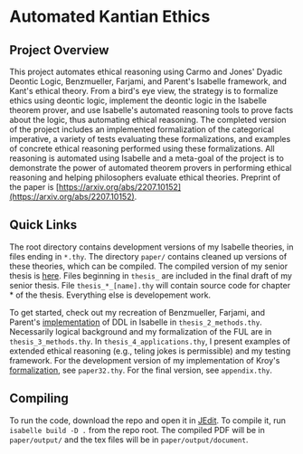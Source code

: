 # Automated Kantian Ethics

## Project Overview

This project automates ethical reasoning using Carmo and Jones' Dyadic Deontic Logic, Benzmueller, Farjami, and Parent's 
Isabelle framework, and Kant's ethical theory. From a bird's eye view, the strategy is to formalize ethics using 
deontic logic, implement the deontic logic in the Isabelle theorem prover, and use Isabelle's automated reasoning 
tools to prove facts about the logic, thus automating ethical reasoning. The completed version of the project includes
an implemented formalization of the categorical imperative, a variety of tests evaluating these formalizations, and examples
of concrete ethical reasoning performed using these formalizations. All reasoning is automated using Isabelle and a meta-goal
of the project is to demonstrate the power of automated theorem provers in performing ethical reasoning and helping 
philosophers evaluate ethical theories. Preprint of the paper is [https://arxiv.org/abs/2207.10152](https://arxiv.org/abs/2207.10152).

## Quick Links

The root directory contains development versions of my Isabelle theories, in files ending in `*.thy`. The directory `paper/` 
contains cleaned up versions of these theories, which can be compiled. The compiled version 
of my senior thesis is [here](https://github.com/lsingh123/cs91r/blob/main/paper/output/Automated_Kantian_Ethics_LS_Thesis.pdf). 
Files beginning in `thesis_` are included in the final draft of my senior thesis. File `thesis_*_[name].thy` will contain
source code for chapter * of the thesis. Everything else is developement work.

To get started, check out my recreation of Benzmueller, Farjami, and Parent's [implementation](https://www.researchgate.net/publication/323392435_Faithful_Semantical_Embedding_of_a_Dyadic_Deontic_Logic_in_HOL) of DDL in Isabelle in 
`thesis_2_methods.thy`. Necessarily logical background and my formalization of the FUL are in `thesis_3_methods.thy`. 
In `thesis_4_applications.thy`, I present examples of extended ethical reasoning (e.g., teling jokes is permissible) and 
my testing framework. For the development version of my implementation of Kroy's [formalization](https://www.proquest.com/openview/b3acb60a78f717e52b35171886fc1916/1?pq-origsite=gscholar&cbl=1817983), see `paper32.thy`. For
the final version, see `appendix.thy`.

## Compiling

To run the code, download the repo and open it in [JEdit](http://www.jedit.org/). To compile it, run `isabelle build -D .` from the repo root. The compiled PDF will
be in `paper/output/` and the tex files will be in `paper/output/document`.

